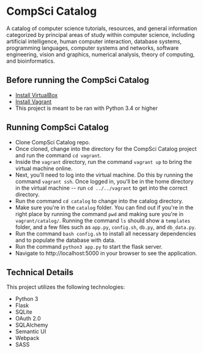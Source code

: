# CompSci Catalog

A catalog of computer science tutorials, resources, and general information categorized by principal areas of study within computer science, including artificial intelligence, human computer interaction, database systems, programming languages, computer systems and networks, software engineering, vision and graphics, numerical analysis, theory of computing, and bioinformatics.

## Before running the CompSci Catalog

* [Install VirtualBox](https://www.virtualbox.org/wiki/Download_Old_Builds_5_1)
* [Install Vagrant](https://www.vagrantup.com/downloads.html)
* This project is meant to be ran with Python 3.4 or higher

## Running CompSci Catalog

* Clone CompSci Catalog repo.
* Once cloned, change into the directory for the CompSci Catalog project and run the command `cd vagrant`.
* Inside the `vagrant` directory, run the command `vagrant up` to bring the virtual machine online.
* Next, you'll need to log into the virtual machine. Do this by running the command `vagrant ssh`. Once logged in, you'll be in the home directory in the virtual machine -- run `cd ../../vagrant` to get into the correct directory.
* Run the command `cd catalog` to change into the catalog directory.
* Make sure you're in the `catalog` folder. You can find out if you're in the right place by running the command `pwd` and making sure you're in `vagrant/catalog/`. Running the command `ls` should show a `templates` folder, and a few files such as `app.py`, `config.sh`, `db.py`, and `db_data.py`.
* Run the command `bash config.sh` to install all necessary dependencies and to populate the database with data.
* Run the command `python3 app.py` to start the flask server.
* Navigate to http://localhost:5000 in your browser to see the application.

## Technical Details
This project utilizes the following technologies:

* Python 3
* Flask
* SQLite
* OAuth 2.0
* SQLAlchemy
* Semantic UI
* Webpack
* SASS